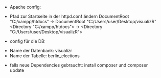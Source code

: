- Apache config:
* Pfad zur Startseite in der httpd.conf ändern
DocumentRoot "C:/xampp/htdocs" -> DocumentRoot "C:/Users/user/Desktop/visualizR"
<Directory "C:/xampp/htdocs"> -> <Directory "C:/Users/user/Desktop/visualizR">

- config für die DB: 

* Name der Datenbank: visualizr
* Name der Tabelle: berlin_elections

- falls neue Dependencies gebraucht: install composer und composer update